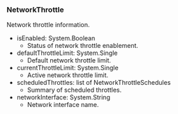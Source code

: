 ### NetworkThrottle
Network throttle information.

- isEnabled: System.Boolean
  - Status of network throttle enablement.
- defaultThrottleLimit: System.Single
  - Default network throttle limit.
- currentThrottleLimit: System.Single
  - Active network throttle limit.
- scheduledThrottles: list of NetworkThrottleSchedules
  - Summary of scheduled throttles.
- networkInterface: System.String
  - Network interface name.
